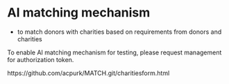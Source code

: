 # AI matching mechanism
  - to match donors with charities based on requirements from donors and charities
<p> To enable AI matching mechanism for testing, please request management for authorization token. </p>

<div>
  <p>https://github.com/acpurk/MATCH.git/charitiesform.html</p>
</div>
